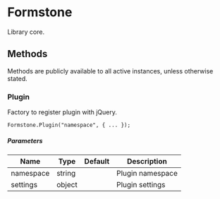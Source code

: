 # Formstone

Library core.

## Methods

Methods are publicly available to all active instances, unless otherwise stated.

### Plugin

Factory to register plugin with jQuery.

```
Formstone.Plugin("namespace", { ... });
```

##### Parameters

| Name | Type | Default | Description |
| --- | --- | --- | --- |
| namespace | string |  | Plugin namespace |
| settings | object |  | Plugin settings |

